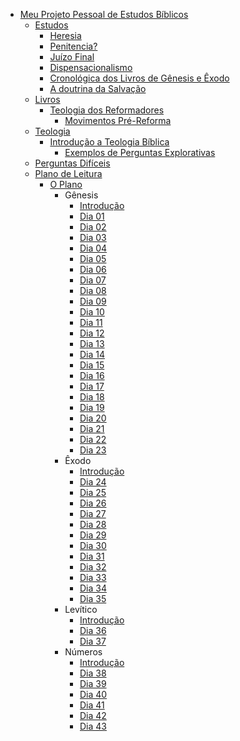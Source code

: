 * [Meu Projeto Pessoal de Estudos Bíblicos](README.md)
  * [Estudos]()
    * [Heresia](estudos/heresia.md)
    * [Penitencia?](estudos/penitencia.md)
    * [Juízo Final](estudos/apocalipse20.md)
    * [Dispensacionalismo](estudos/as-dispensa%C3%A7%C3%B5es.md)
    * [Cronológica dos Livros de Gênesis e Êxodo](estudos/cronologia-genesis-exodo.md)
    * [A doutrina da Salvação](estudos/soteriologia.md)
  * [Livros]()
    * [Teologia dos Reformadores](Livros/Teologia_dos_reformadores/Teologia%20dos%20Reformadores.md)
      * [Movimentos Pré-Reforma](Livros/Teologia_dos_reformadores/Principais_temas/Movimentos%20Pr%C3%A9-Reforma.md)
  * [Teologia]()
    * [Introdução a Teologia Bíblica](teologia/Introdu%C3%A7%C3%A3o%20da%20Teologia%20B%C3%ADblica.md)
      * [Exemplos de Perguntas Explorativas](teologia/Introdu%C3%A7%C3%A3o%20da%20Teologia%20B%C3%ADblica/Exemplos%20de%20Perguntas%20Explorativas.md)
  * [Perguntas Difíceis](artigos/perguntas_dificeis.md)
  * [Plano de Leitura](plano6meses/a_motivacao.md)
    * [O Plano](plano6meses/o_plano.md)
      * Gênesis
        * [Introdução](plano6meses/1-Genesis/genesis.md)
        * [Dia 01](plano6meses/1-Genesis/dia01.md)
        * [Dia 02](plano6meses/1-Genesis/dia02.md)
        * [Dia 03](plano6meses/1-Genesis/dia03.md)
        * [Dia 04](plano6meses/1-Genesis/dia04.md)
        * [Dia 05](plano6meses/1-Genesis/dia05.md)
        * [Dia 06](plano6meses/1-Genesis/dia06.md)
        * [Dia 07](plano6meses/1-Genesis/dia07.md)
        * [Dia 08](plano6meses/1-Genesis/dia08.md)
        * [Dia 09](plano6meses/1-Genesis/dia09.md)
        * [Dia 10](plano6meses/1-Genesis/dia10.md)
        * [Dia 11](plano6meses/1-Genesis/dia11.md)
        * [Dia 12](plano6meses/1-Genesis/dia12.md)
        * [Dia 13](plano6meses/1-Genesis/dia13.md)
        * [Dia 14](plano6meses/1-Genesis/dia14.md)
        * [Dia 15](plano6meses/1-Genesis/dia15.md)
        * [Dia 16](plano6meses/1-Genesis/dia16.md)
        * [Dia 17](plano6meses/1-Genesis/dia17.md)
        * [Dia 18](plano6meses/1-Genesis/dia18.md)
        * [Dia 19](plano6meses/1-Genesis/dia19.md)
        * [Dia 20](plano6meses/1-Genesis/dia20.md)
        * [Dia 21](plano6meses/1-Genesis/dia21.md)
        * [Dia 22](plano6meses/1-Genesis/dia22.md)
        * [Dia 23](plano6meses/1-Genesis/dia23.md)
      * Êxodo
        * [Introdução](plano6meses/2-Exodo/exodo.md)
        * [Dia 24](plano6meses/2-Exodo/dia24.md)
        * [Dia 25](plano6meses/2-Exodo/dia25.md)
        * [Dia 26](plano6meses/2-Exodo/dia26.md)
        * [Dia 27](plano6meses/2-Exodo/dia27.md)
        * [Dia 28](plano6meses/2-Exodo/dia28.md)
        * [Dia 29](plano6meses/2-Exodo/dia29.md)
        * [Dia 30](plano6meses/2-Exodo/dia30.md)
        * [Dia 31](plano6meses/2-Exodo/dia31.md)
        * [Dia 32](plano6meses/2-Exodo/dia32.md)
        * [Dia 33](plano6meses/2-Exodo/dia33.md)
        * [Dia 34](plano6meses/2-Exodo/dia34.md)
        * [Dia 35](plano6meses/2-Exodo/dia35.md)
      * Levítico
        * [Introdução](plano6meses/3-Levitico/levitico.md)
        * [Dia 36](plano6meses/3-Levitico/dia36.md)
        * [Dia 37](plano6meses/3-Levitico/dia37.md)
      * Números
        * [Introdução](plano6meses/4-Numeros/numeros.md)
        * [Dia 38](plano6meses/4-Numeros/dia38.md)
        * [Dia 39](plano6meses/4-Numeros/dia39.md)
        * [Dia 40](plano6meses/4-Numeros/dia40.md)
        * [Dia 41](plano6meses/4-Numeros/dia41.md)
        * [Dia 42](plano6meses/4-Numeros/dia42.md)
        * [Dia 43](plano6meses/4-Numeros/dia43.md)